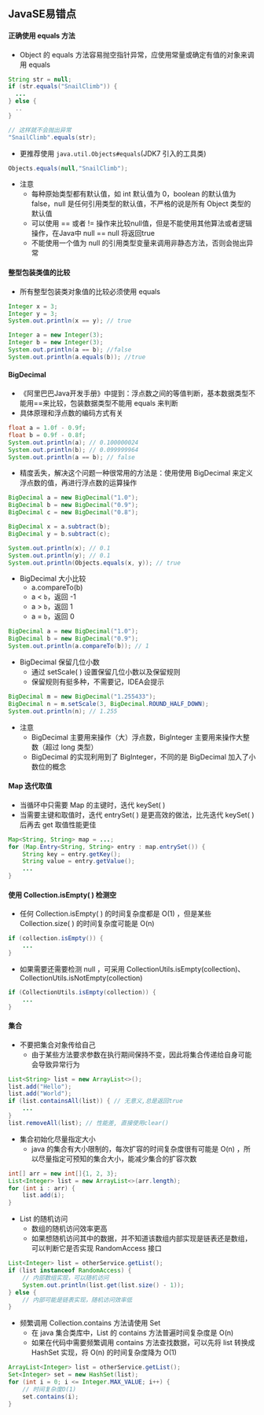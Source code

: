 ## JavaSE易错点



#### 正确使用 equals 方法

- Object 的 equals 方法容易抛空指针异常，应使用常量或确定有值的对象来调用 equals

```java
String str = null;
if (str.equals("SnailClimb")) {
  ...
} else {
  ..
}  

// 这样就不会抛出异常
"SnailClimb".equals(str);
```

- 更推荐使用 `java.util.Objects#equals`(JDK7 引入的工具类)

```java
Objects.equals(null,"SnailClimb");
```

- 注意
  - 每种原始类型都有默认值，如 int 默认值为 0，boolean 的默认值为 false，null 是任何引用类型的默认值，不严格的说是所有 Object 类型的默认值
  - 可以使用 == 或者 != 操作来比较null值，但是不能使用其他算法或者逻辑操作，在Java中 null == null 将返回true
  - 不能使用一个值为 null 的引用类型变量来调用非静态方法，否则会抛出异常



#### 整型包装类值的比较

- 所有整型包装类对象值的比较必须使用 equals

```java
Integer x = 3;
Integer y = 3;
System.out.println(x == y); // true

Integer a = new Integer(3);
Integer b = new Integer(3);
System.out.println(a == b); //false
System.out.println(a.equals(b)); //true
```



#### BigDecimal

- 《阿里巴巴Java开发手册》中提到：浮点数之间的等值判断，基本数据类型不能用==来比较，包装数据类型不能用 equals 来判断
- 具体原理和浮点数的编码方式有关

```java
float a = 1.0f - 0.9f;
float b = 0.9f - 0.8f;
System.out.println(a); // 0.100000024
System.out.println(b); // 0.099999964
System.out.println(a == b); // false
```

- 精度丢失，解决这个问题一种很常用的方法是：使用使用 BigDecimal 来定义浮点数的值，再进行浮点数的运算操作

```java
BigDecimal a = new BigDecimal("1.0");
BigDecimal b = new BigDecimal("0.9");
BigDecimal c = new BigDecimal("0.8");

BigDecimal x = a.subtract(b); 
BigDecimal y = b.subtract(c); 

System.out.println(x); // 0.1 
System.out.println(y); // 0.1 
System.out.println(Objects.equals(x, y)); // true
```

- BigDecimal 大小比较
  - a.compareTo(b) 
  -   a < `b`，返回 -1
  -   a > `b`，返回 1
  -   a = `b`，返回 0

```java
BigDecimal a = new BigDecimal("1.0");
BigDecimal b = new BigDecimal("0.9");
System.out.println(a.compareTo(b)); // 1
```

- BigDecimal 保留几位小数
  - 通过 setScale( ) 设置保留几位小数以及保留规则
  - 保留规则有挺多种，不需要记，IDEA会提示

```java
BigDecimal m = new BigDecimal("1.255433");
BigDecimal n = m.setScale(3, BigDecimal.ROUND_HALF_DOWN);
System.out.println(n); // 1.255
```

- 注意
  - BigDecimal 主要用来操作（大）浮点数，BigInteger 主要用来操作大整数（超过 long 类型）
  - BigDecimal 的实现利用到了 BigInteger，不同的是 BigDecimal 加入了小数位的概念



####  Map 迭代取值

- 当循环中只需要 Map 的主键时，迭代 keySet( ) 
- 当需要主键和取值时，迭代 entrySet( ) 是更高效的做法，比先迭代 keySet( ) 后再去 get 取值性能更佳

```java
Map<String, String> map = ...;
for (Map.Entry<String, String> entry : map.entrySet()) {
    String key = entry.getKey();
    String value = entry.getValue();
    ...
}
```



#### 使用 Collection.isEmpty( ) 检测空

- 任何 Collection.isEmpty( ) 的时间复杂度都是 O(1) ，但是某些 Collection.size( ) 的时间复杂度可能是 O(n) 

```java
if (collection.isEmpty()) {
    ...
}
```

- 如果需要还需要检测 null ，可采用 CollectionUtils.isEmpty(collection)、CollectionUtils.isNotEmpty(collection)

```java
if (CollectionUtils.isEmpty(collection)) {
    ...
}
```



#### 集合

- 不要把集合对象传给自己
  - 由于某些方法要求参数在执行期间保持不变，因此将集合传递给自身可能会导致异常行为

```java
List<String> list = new ArrayList<>();
list.add("Hello");
list.add("World");
if (list.containsAll(list)) { // 无意义,总是返回true
    ...
}
list.removeAll(list); // 性能差, 直接使用clear()
```

- 集合初始化尽量指定大小
  - java 的集合有大小限制的，每次扩容的时间复杂度很有可能是 O(n) ，所以尽量指定可预知的集合大小，能减少集合的扩容次数

```java
int[] arr = new int[]{1, 2, 3};
List<Integer> list = new ArrayList<>(arr.length);
for (int i : arr) {
    list.add(i);
}
```

- List 的随机访问
  - 数组的随机访问效率更高
  - 如果想随机访问其中的数据，并不知道该数组内部实现是链表还是数组，可以判断它是否实现 RandomAccess 接口

```java
List<Integer> list = otherService.getList();
if (list instanceof RandomAccess) {
    // 内部数组实现，可以随机访问
    System.out.println(list.get(list.size() - 1));
} else {
    // 内部可能是链表实现，随机访问效率低
}
```

- 频繁调用 Collection.contains 方法请使用 Set
  - 在 java 集合类库中，List 的 contains 方法普遍时间复杂度是 O(n) 
  - 如果在代码中需要频繁调用 contains 方法查找数据，可以先将 list 转换成 HashSet 实现，将 O(n) 的时间复杂度降为 O(1) 

```java
ArrayList<Integer> list = otherService.getList();
Set<Integer> set = new HashSet(list);
for (int i = 0; i <= Integer.MAX_VALUE; i++) {
    // 时间复杂度O(1)
    set.contains(i);
}
```

